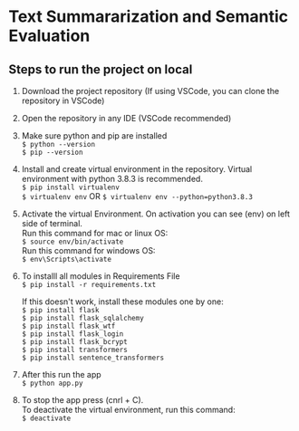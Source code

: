 # Text Summararization and Semantic Evaluation

## Steps to run the project on local

1. Download the project repository (If using VSCode, you can clone the repository in VSCode)

2. Open the repository in any IDE (VSCode recommended)

3. Make sure python and pip are installed \
    `$ python --version` \
    `$ pip --version` 

4. Install and create virtual environment in the repository. Virtual environment with python 3.8.3 is recommended. \
	`$ pip install virtualenv` \
	`$ virtualenv env` OR `$ virtualenv env --python=python3.8.3`

5. Activate the virtual Environment. On activation you can see (env) on left side of terminal. \
    Run this command for mac or linux OS: \
	`$ source env/bin/activate`  \
    Run this command for windows OS: \
    `$ env\Scripts\activate`

6. To installl all modules in Requirements File	\
	`$ pip install -r requirements.txt` 
   
   If this doesn't work, install these modules one by one: \
   `$ pip install flask` \
   `$ pip install flask_sqlalchemy` \
   `$ pip install flask_wtf` \
   `$ pip install flask_login` \
   `$ pip install flask_bcrypt` \
   `$ pip install transformers` \
   `$ pip install sentence_transformers`

7. After this run the app \
    `$ python app.py`

8. To stop the app press (cnrl + C). \
   To deactivate the virtual environment, run this command: \
    `$ deactivate`
